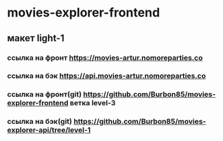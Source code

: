 # movies-explorer-frontend
## макет light-1

### ссылка на фронт https://movies-artur.nomoreparties.co
### ссылка на бэк https://api.movies-artur.nomoreparties.co
### ссылка на фронт(git) https://github.com/Burbon85/movies-explorer-frontend ветка level-3
### ссылка на бэк(git) https://github.com/Burbon85/movies-explorer-api/tree/level-1